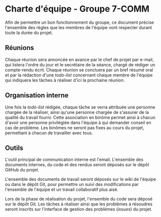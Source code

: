 # Charte d'équipe - Groupe 7-COMM

Afin de permettre un bon fonctionnement du groupe, ce document précise l'ensemble des règles que les membres de l'équipe vont respecter durant toute la durée du projet.

## Réunions
Chaque réunion sera annoncée en avance par le chef de projet par e-mail, qui listera l'ordre du jour et le secrétaire de la séance, chargé de rédiger un compte-rendu écrit. Chaque réunion se concluera par un bref résumé oral et par la rédaction d'une *todo-list* concernant chaque membre de l'équipe qui indiquera les tâches à réaliser d'ici la prochaine réunion.

## Organisation interne
Une fois la *todo-list* rédigée, chaque tâche se verra attribuée une personne chargée de la réaliser, ainsi qu'une personne chargée de s'assurer de la qualité du travail fourni. Cette association en binôme permet ainsi à chacun d'avoir une personne privilégiée dans l'équipe à qui demander conseil en cas de problème. Les binômes ne seront pas fixes au cours du projet, permettant à chacun de travailler avec tous.

## Outils
L'outil principal de communication interne est l'email. L'ensemble des documents internes, du code et des rendus seront déposés sur le dépôt GitHub du projet.

L'ensemble des documents de travail seront déposés sur le wiki de l'équipe ou dans le dépôt Git, pour permettre un suivi des modifications par l'ensemble de l'équipe et un travail collaboratif plus aisé.

Lors de la phase de réalisation du projet, l'ensemble du code sera déposé sur le dépôt Git. Les tâches à réaliser ainsi que les problèmes à résoudres seront inscrits sur l'interface de gestion des problèmes (*issues*) du projet.